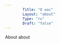 ```yaml
---
        Title: "О нас"
        Layout: "about"
        Type: "ru"
        Draft: "false"
---
```


About about